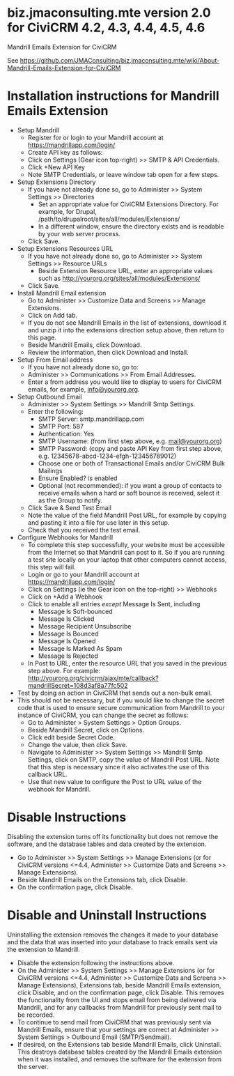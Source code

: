 biz.jmaconsulting.mte version 2.0 for CiviCRM 4.2, 4.3, 4.4, 4.5, 4.6
=====================================================================

Mandrill Emails Extension for CiviCRM

See https://github.com/JMAConsulting/biz.jmaconsulting.mte/wiki/About-Mandrill-Emails-Extension-for-CiviCRM

Installation instructions for Mandrill Emails Extension
=======================================================

* Setup Mandrill
  * Register for or login to your Mandrill account at https://mandrillapp.com/login/
  * Create API key as follows:
  * Click on Settings (Gear icon top-right) >> SMTP & API Credentials.
  * Click +New API Key
  * Note SMTP Credentials, or leave window tab open for a few steps.
* Setup Extensions Directory 
  * If you have not already done so, go to Administer >> System Settings >> Directories
    * Set an appropriate value for CiviCRM Extensions Directory. For example, for Drupal, /path/to/drupalroot/sites/all/modules/Extensions/
    * In a different window, ensure the directory exists and is readable by your web server process.
  * Click Save.
* Setup Extensions Resources URL
  * If you have not already done so, go to Administer >> System Settings >> Resource URLs
    * Beside Extension Resource URL, enter an appropriate values such as http://yourorg.org/sites/all/modules/Extensions/
  * Click Save.
* Install Mandrill Email extension
  * Go to Administer >> Customize Data and Screens >> Manage Extensions.
  * Click on Add tab.
  * If you do not see Mandrill Emails in the list of extensions, download it and unzip it into the extensions direction setup above, then return to this page.
  * Beside Mandrill Emails, click Download.
  * Review the information, then click Download and Install.
* Setup From Email address
  * If you have not already done so, go to:
  * Administer >> Communications >> From Email Addresses.
  * Enter a from address you would like to display to users for CiviCRM emails, for example, info@yourorg.org.
* Setup Outbound Email
  * Administer >> System Settings >> Mandrill Smtp Settings.
  * Enter the following:
    * SMTP Server: smtp.mandrillapp.com
    * SMTP Port: 587
    * Authentication: Yes
    * SMTP Username: (from first step above, e.g. mail@yourorg.org)
    * SMTP Password: (copy and paste API Key from first step above, e.g. 12345678-abcd-1234-efgh-123456789012)
    * Choose one or both of Transactional Emails and/or CiviCRM Bulk Mailings
    * Ensure Enabled? is enabled
    * Optional (not recommended): if you want a group of contacts to receive emails when a hard or soft bounce is received, select it as the Group to notify.
  * Click Save & Send Test Email
  * Note the value of the field Mandrill Post URL, for example by copying and pasting it into a file for use later in this setup.
  * Check that you received the test email.
* Configure Webhooks for Mandrill
  * To complete this step successfully, your website must be accessible from the Internet so that Mandrill can post to it. So if you are running a test site locally on your laptop that other computers cannot access, this step will fail.
  * Login or go to your Mandrill account at https://mandrillapp.com/login/
  * Click on Settings (ie the Gear icon on the top-right) >> Webhooks
  * Click on +Add a Webhook
  * Click to enable all entries _except_ Message Is Sent, including
    * Message Is Soft-bounced
    * Message Is Clicked
    * Message Recipient Unsubscribe
    * Message Is Bounced
    * Message Is Opened
    * Message Is Marked As Spam
    * Message Is Rejected
  * In Post to URL, enter the resource URL that you saved in the previous step above. For example: http://yourorg.org/civicrm/ajax/mte/callback?mandrillSecret=108d3af8a77fc502 
* Test by doing an action in CiviCRM that sends out a non-bulk email.
* This should not be necessary, but if you would like to change the secret code that is used to ensure secure communication from Mandrill to your instance of CiviCRM, you can change the secret as follows:
  * Go to Administer > System Settings > Option Groups.
  * Beside Mandrill Secret, click on Options.
  * Click edit beside Secret Code.
  * Change the value, then click Save.
  * Navigate to Administer >> System Settings >> Mandrill Smtp Settings, click on SMTP, copy the value of Mandrill Post URL. Note that this step is necessary since it also activates the use of this callback URL.
  * Use that new value to configure the Post to URL value of the webhook for Mandrill.

Disable Instructions
====================
Disabling the extension turns off its functionality but does not remove the software, and the database tables and data created by the extension.
* Go to Administer >> System Settings >> Manage Extensions (or for CiviCRM versions <=4.4, Administer >> Customize Data and Screens >> Manage Extensions).
* Beside Mandrill Emails on the Extensions tab, click Disable.
* On the confirmation page, click Disable.

Disable and Uninstall Instructions
======================
Uninstalling the extension removes the changes it made to your database and the data that was inserted into your database to track emails sent via the extension to Mandrill. 
* Disable the extension following the instructions above.
* On the Administer >> System Settings >> Manage Extensions (or for CiviCRM versions <=4.4, Administer >> Customize Data and Screens >> Manage Extensions), Extensions tab, beside Mandrill Emails extension, click Disable, and on the confirmation page, click Disable. This removes the functionality from the UI and stops email from being delivered via Mandrill, and for any callbacks from Mandrill for previously sent mail to be recorded.
* To continue to send mail from CiviCRM that was previously sent via Mandrill Emails, ensure that your settings are correct at Administer >> System Settings > Outbound Email (SMTP/Sendmail).
* If desired, on the Extensions tab beside Mandrill Emails, click Uninstall. This destroys database tables created by the Mandrill Emails extension when it was installed, and removes the software for the extension from the server.
